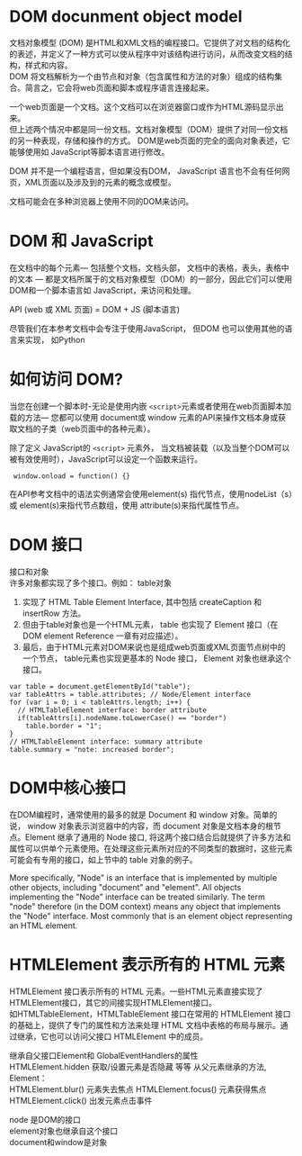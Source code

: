 # DOM docunment object model   
文档对象模型 (DOM) 是HTML和XML文档的编程接口。它提供了对文档的结构化的表述，并定义了一种方式可以使从程序中对该结构进行访问，从而改变文档的结构，样式和内容。    
DOM 将文档解析为一个由节点和对象（包含属性和方法的对象）组成的结构集合。简言之，它会将web页面和脚本或程序语言连接起来。   

一个web页面是一个文档。这个文档可以在浏览器窗口或作为HTML源码显示出来。  
但上述两个情况中都是同一份文档。文档对象模型（DOM）提供了对同一份文档的另一种表现，存储和操作的方式。 DOM是web页面的完全的面向对象表述，它能够使用如 JavaScript等脚本语言进行修改。   

DOM 并不是一个编程语言，但如果没有DOM， JavaScript 语言也不会有任何网页，XML页面以及涉及到的元素的概念或模型。   



文档可能会在多种浏览器上使用不同的DOM来访问。  

# DOM 和 JavaScript   
在文档中的每个元素— 包括整个文档，文档头部， 文档中的表格，表头，表格中的文本 — 都是文档所属于的文档对象模型（DOM）的一部分，因此它们可以使用DOM和一个脚本语言如 JavaScript，来访问和处理。  

API (web 或 XML 页面) = DOM + JS (脚本语言)  

尽管我们在本参考文档中会专注于使用JavaScript， 但DOM 也可以使用其他的语言来实现， 如Python   

# 如何访问 DOM?  
当您在创建一个脚本时-无论是使用内嵌 ```<script>```元素或者使用在web页面脚本加载的方法— 您都可以使用 document或 window 元素的API来操作文档本身或获取文档的子类（web页面中的各种元素）。


除了定义 JavaScript的 ```<script>``` 元素外， 当文档被装载（以及当整个DOM可以被有效使用时），JavaScript可以设定一个函数来运行。   
```
 window.onload = function() {}
```


在API参考文档中的语法实例通常会使用element(s) 指代节点，使用nodeList（s）或 element(s)来指代节点数组，使用 attribute(s)来指代属性节点。

# DOM 接口  
接口和对象   
许多对象都实现了多个接口。例如：  table对象   
1. 实现了 HTML Table Element Interface, 其中包括 createCaption 和 insertRow 方法。   
2. 但由于table对象也是一个HTML元素， table 也实现了 Element 接口（在  DOM element Reference 一章有对应描述）。   
3. 最后，由于HTML元素对DOM来说也是组成web页面或XML页面节点树中的一个节点， table元素也实现更基本的  Node 接口， Element 对象也继承这个接口。

```
var table = document.getElementById("table");
var tableAttrs = table.attributes; // Node/Element interface
for (var i = 0; i < tableAttrs.length; i++) {
  // HTMLTableElement interface: border attribute
  if(tableAttrs[i].nodeName.toLowerCase() == "border")
    table.border = "1";
}
// HTMLTableElement interface: summary attribute
table.summary = "note: increased border";

```

# DOM中核心接口  
在DOM编程时，通常使用的最多的就是 Document 和 window 对象。简单的说， window 对象表示浏览器中的内容，而 document 对象是文档本身的根节点。Element 继承了通用的 Node 接口,  将这两个接口结合后就提供了许多方法和属性可以供单个元素使用。在处理这些元素所对应的不同类型的数据时，这些元素可能会有专用的接口，如上节中的  table  对象的例子。    


More specifically, "Node" is an interface that is implemented by multiple other objects, including "document" and "element". All objects implementing the "Node" interface can be treated similarly. The term "node" therefore (in the DOM context) means any object that implements the "Node" interface. Most commonly that is an element object representing an HTML element.





# HTMLElement  表示所有的 HTML 元素
HTMLElement 接口表示所有的 HTML 元素。一些HTML元素直接实现了HTMLElement接口，其它的间接实现HTMLElement接口。   
如HTMLTableElement，HTMLTableElement 接口在常用的 HTMLElement 接口的基础上，提供了专门的属性和方法来处理 HTML 文档中表格的布局与展示。通过继承，它也可以访问父接口 HTMLElement 中的成员。   

继承自父接口Element和 GlobalEventHandlers的属性   
HTMLElement.hidden  获取/设置元素是否隐藏 等等 
从父元素继承的方法, Element：  
HTMLElement.blur()     元素失去焦点
HTMLElement.focus()   元素获得焦点
HTMLElement.click()   出发元素点击事件



node 是DOM的接口  
element对象也继承自这个接口   
document和window是对象
